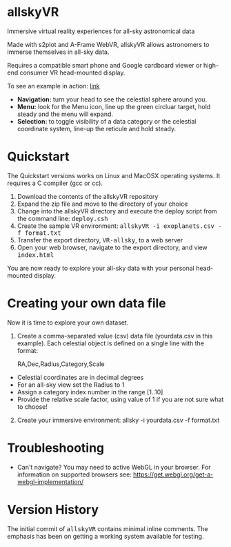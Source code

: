 # allskyVR
Immersive virtual reality experiences for all-sky astronomical data

Made with s2plot and A-Frame WebVR, allskyVR allows astronomers to immerse themselves in all-sky data.   

Requires a compatible smart phone and Google cardboard viewer or high-end consumer VR head-mounted display.

To see an example in action: <a href="https://astronomy.swin.edu.au/~cfluke/vr/webundle/" target=_NEW>link</a>

- <b>Navigation:</b> turn your head to see the celestial sphere around you.
- <b>Menu:</b> look for the Menu icon, line up the green circluar target, hold steady and the menu will expand.
- <b>Selection:</b> to toggle visibility of a data category or the celestial coordinate system, line-up the reticule and hold steady.

# Quickstart

The Quickstart versions works on Linux and MacOSX operating systems.  It requires a C compiler (gcc or cc).

1. Download the contents of the allskyVR repository
2. Expand the zip file and move to the directory of your choice
3. Change into the allskyVR directory and execute the deploy script from the command line: <tt>deploy.csh</tt>
4. Create the sample VR environment: <tt>allskyVR -i exoplanets.csv -f format.txt</tt>
5. Transfer the export directory, <tt>VR-allsky</tt>, to a web server
6. Open your web browser, navigate to the export directory, and view <tt>index.html</tt>

You are now ready to explore your all-sky data with your personal head-mounted display.

# Creating your own data file

Now it is time to explore your own dataset.

1. Create a comma-separated value (csv) data file (yourdata.csv in this example). 
Each celestial object is defined on a single line with the format: 

    RA,Dec,Radius,Category,Scale 

  - Celestial coordinates are in decimal degrees
  - For an all-sky view set the Radius to 1
  - Assign a category index number in the range [1..10]
  - Provide the relative scale factor, using value of 1 if you are not sure what to choose!
2. Create your immersive environment: allsky -i yourdata.csv -f format.txt

# Troubleshooting

- Can't navigate? You may need to active WebGL in your browser.  For information on supported browsers see: https://get.webgl.org/get-a-webgl-implementation/

# Version History

The initial commit of <tt>allskyVR</tt> contains minimal inline comments.  The emphasis has been on getting a working system available for testing.
